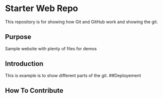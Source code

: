 # Starter Web Repo

This repository is for showing how Git and GitHub work and showing the git.

## Purpose

Sample website with plenty of files for demos

## Introduction
This is example is to show different parts of the git.
##Deployement

## How To Contribute